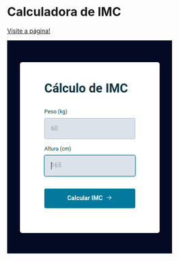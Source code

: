 # Calculadora de IMC

<a href="https://codepen.io/lucasmoraesdev/full/VwdXYQe?editors=0010">Visite a página!</a>

<img src="Screenshot_20221123_014551.png">

